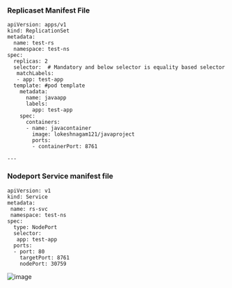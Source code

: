 ### Replicaset Manifest File
```
apiVersion: apps/v1
kind: ReplicationSet
metadata:
  name: test-rs
  namespace: test-ns
spec:
  replicas: 2
  selector:  # Mandatory and below selector is equality based selector
   matchLabels:
   - app: test-app
  template: #pod template
    metadata:
      name: javaapp
      labels:
        app: test-app
    spec:
      containers:
      - name: javacontainer
        image: lokeshnagam121/javaproject
        ports:
        - containerPort: 8761

---
```

### Nodeport Service manifest file 
```
apiVersion: v1
kind: Service
metadata:
 name: rs-svc
 namespace: test-ns
spec:
  type: NodePort
  selector:
   app: test-app
  ports:
  - port: 80
    targetPort: 8761
    nodePort: 30759
```
![image](https://github.com/Loki-1/Kubernetes-manifestfiles/assets/134843197/feca187d-68f9-411e-b5fb-4b4ab3b88ec9)
